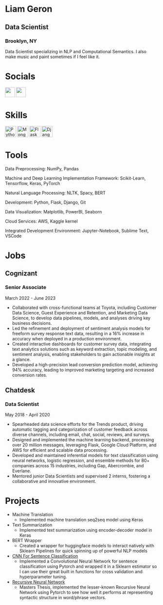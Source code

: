 # Liam Geron
## Data Scientist
### Brooklyn, NY

Data Scientist specializing in NLP and Computational Semantics. I also make music and paint sometimes if I feel like it.

# Socials
<p align="left"> <a href="https://www.github.com/liamge" target="_blank" rel="noreferrer"><img src="https://raw.githubusercontent.com/danielcranney/readme-generator/main/public/icons/socials/github.svg" width="32" height="32" /></a> <a href="https://www.linkedin.com/in/liam-geron/" target="_blank" rel="noreferrer"><img src="https://raw.githubusercontent.com/danielcranney/readme-generator/main/public/icons/socials/linkedin.svg" width="32" height="32" /></a></p>

# Skills
<p align="left">
<a href="https://www.python.org/" target="_blank" rel="noreferrer"><img src="https://raw.githubusercontent.com/danielcranney/readme-generator/main/public/icons/skills/python-colored.svg" width="36" height="36" alt="Python" /></a>
<a href="https://www.mongodb.com/" target="_blank" rel="noreferrer"><img src="https://raw.githubusercontent.com/danielcranney/readme-generator/main/public/icons/skills/mongodb-colored.svg" width="36" height="36" alt="MongoDB" /></a>
<a href="https://flask.palletsprojects.com/en/2.0.x/" target="_blank" rel="noreferrer"><img src="https://raw.githubusercontent.com/danielcranney/readme-generator/main/public/icons/skills/flask-colored.svg" width="36" height="36" alt="Flask" /></a>
<a href="https://www.djangoproject.com/" target="_blank" rel="noreferrer"><img src="https://raw.githubusercontent.com/danielcranney/readme-generator/main/public/icons/skills/django-colored.svg" width="36" height="36" alt="Django" /></a>
</p>

# Tools
Data Preprocessing: NumPy, Pandas

Machine and Deep Learning Implementation Framework: Scikit-Learn, Tensorflow, Keras, PyTorch 

Natural Language Processing: NLTK, Spacy, BERT

Development: Python, Flask, Django, Git

Data Visualization: Matplotlib, PowerBI, Seaborn

Cloud Services: AWS, Kaggle kernel

Integrated Development Environment: Jupyter-Notebook, Sublime Text, VSCode


# Jobs
## Cognizant
### Senior Associate
March 2022 - June 2023
- Collaborated with cross-functional teams at Toyota, including Customer Data Science, Guest Experience and Retention, and Marketing Data Science, to develop data pipelines, models, and analyses driving key business decisions.
- Led the refinement and deployment of sentiment analysis models for freeform survey response text data, resulting in a 16% increase in accuracy when deployed in a production environment.
- Created interactive dashboards for customer survey data, integrating text analytics solutions such as keyword extraction, topic modeling, and sentiment analysis, enabling stakeholders to gain actionable insights at a glance.
- Developed a high-precision lead conversion prediction model, achieving 94% accuracy, leading to improved marketing targeting and increased conversion rates.

## Chatdesk
### Data Scientist
May 2018 - April 2020
- Spearheaded data science efforts for the Trends product, driving automatic tagging and categorization of customer feedback across diverse channels, including email, chat, social, reviews, and surveys.
- Designed and implemented the machine learning backend, processing over 20 million messages, leveraging Flask, Google Cloud Platform, and AWS for efficient and scalable data processing.
- Developed and maintained inferential models for text classification using neural networks, logistic regression, and ensemble methods for 80+ companies across 15 industries, including Gap, Abercrombie, and Everlane.
- Mentored junior Data Scientists and supervised 2 interns, fostering a collaborative and innovative environment.


# Projects
- Machine Translation
  - Implemented machine translation seq2seq model using Keras
- Text Summarization
  - Implemented text summarization using encoder-decoder model in Keras
- BERT Wrapper
  - Created a wrapper for huggingface models to interact natively with Sklearn Pipelines for quick spinning up of powerful NLP models
- [CNN For Sentence Classification](https://github.com/liamge/CNNSentClassification)
  - Implemented a Convolutional Neural Network for sentence classification using Pytorch and wrapped it in a Sklearn estimator so I can use their great built in functions for cross validation and hyperparameter tuning.
- [Recursive Neural Network](https://github.com/liamge/Pytorch_ReNN)
  - Masters Thesis, implemented the lesser-known Recursive Neural Network using Pytorch to see how well it performs at representing syntactic structure in word/phrase vectors.
